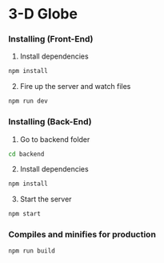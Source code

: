 
# 3-D Globe

### Installing (Front-End)

1. Install dependencies
```sh
npm install
```

2. Fire up the server and watch files
```sh
npm run dev
```

### Installing (Back-End)

1. Go to backend folder
```sh
cd backend
```

2. Install dependencies
```sh
npm install
```
3. Start the server
```sh
npm start
```

### Compiles and minifies for production
```sh
npm run build
```

